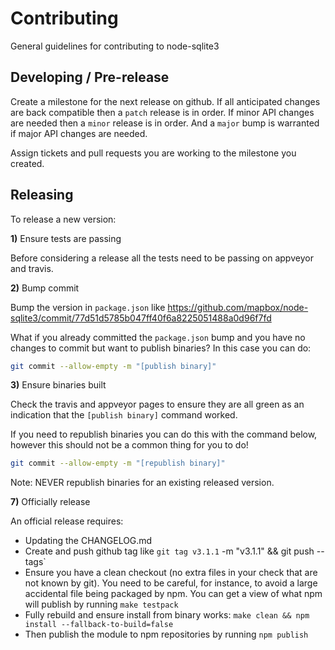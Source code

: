 # Contributing

General guidelines for contributing to node-sqlite3

## Developing / Pre-release

Create a milestone for the next release on github. If all anticipated changes are back compatible then a `patch` release is in order. If minor API changes are needed then a `minor` release is in order. And a `major` bump is warranted if major API changes are needed.

Assign tickets and pull requests you are working to the milestone you created.

## Releasing

To release a new version:

**1)** Ensure tests are passing

Before considering a release all the tests need to be passing on appveyor and travis.

**2)** Bump commit

Bump the version in `package.json` like https://github.com/mapbox/node-sqlite3/commit/77d51d5785b047ff40f6a8225051488a0d96f7fd

What if you already committed the `package.json` bump and you have no changes to commit but want to publish binaries? In this case you can do:

```sh
git commit --allow-empty -m "[publish binary]"
```

**3)** Ensure binaries built

Check the travis and appveyor pages to ensure they are all green as an indication that the `[publish binary]` command worked.

If you need to republish binaries you can do this with the command below, however this should not be a common thing for you to do!

```sh
git commit --allow-empty -m "[republish binary]"
```

Note: NEVER republish binaries for an existing released version.

**7)** Officially release

An official release requires:

 - Updating the CHANGELOG.md
 - Create and push github tag like `git tag v3.1.1` -m "v3.1.1" && git push --tags`
 - Ensure you have a clean checkout (no extra files in your check that are not known by git). You need to be careful, for instance, to avoid a large accidental file being packaged by npm. You can get a view of what npm will publish by running `make testpack`
 - Fully rebuild and ensure install from binary works: `make clean && npm install --fallback-to-build=false`
 - Then publish the module to npm repositories by running `npm publish`
